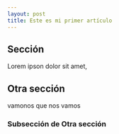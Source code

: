 ```yaml
---
layout: post
title: Este es mi primer artículo
---
```

## Sección
Lorem ipson dolor sit amet,

## Otra sección

vamonos que nos vamos

### Subsección de Otra sección
